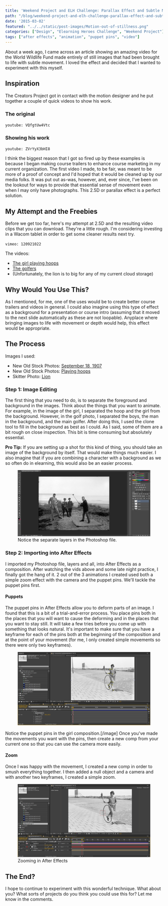 ```yaml
---
title: 'Weekend Project and ELH Challenge: Parallax Effect and Subtle Motion'
path: "/blog/weekend-project-and-elh-challenge-parallax-effect-and-subtle-motion"
date: '2015-03-02'
featured: "../../static/post-images/Motion-out-of-stillness.png"
categories: ["Design", "Elearning Heroes Challenge", "Weekend Project"]
tags: ["after effects", "animation", "puppet pins", "video"]
---
```


About a week ago, I came across an article showing an amazing video for the World Wildlife Fund made entirely of still images that had been brought to life with subtle movement. I loved the effect and decided that I wanted to experiment with this myself.

## Inspiration

The Creators Project got in contact with the motion designer and he put together a couple of quick videos to show his work.

### The original

`youtube: VQfgtUw4Vtc`

### Showing his work

`youtube: ZVrYyX3bHI8`

I think the biggest reason that I got so fired up by these examples is because I began making course trailers to enhance course marketing in my current organization. The first video I made, to be fair, was meant to be more of a proof of concept and I'd hoped that it would be cleaned up by our media folks. It was put out as-was, however, and, ever since, I've been on the lookout for ways to provide that essential sense of movement even when I may only have photographs. This 2.5D or parallax effect is a perfect solution.

## My Attempt and the Freebies

Before we get too far, here's my attempt at 2.5D and the resulting video clips that you can download. They're a little rough. I'm considering investing in a Wacom tablet in order to get some cleaner results next try.

`vimeo: 120921022`

The videos:

*   [The girl playing hoops](https://www.dropbox.com/s/e4rh33denkngp2o/girlplayinghoops%203.avi?dl=0 "Girl Playing Hoops video")
*   [The golfers](https://www.dropbox.com/s/sizln9i53080wm4/golfers%202.avi?dl=0 "The Golfers video")
*   (Unfortunately, the lion is to big for any of my current cloud storage)

## Why Would You Use This?

As I mentioned, for me, one of the uses would be to create better course trailers and videos in general. I could also imagine using this type of effect as a background for a presentation or course intro (assuming that it moved to the next slide automatically as these are not loopable). Anyplace where bringing images to life with movement or depth would help, this effect would be appropriate.

## The Process

Images I used:

*   New Old Stock Photos: [September 18, 1907](http://flic.kr/p/aoaATi "Golfers")
*   New Old Stock Photos: [Playing hoops](http://flic.kr/p/5KuKTg "Playing Hoops")
*   Skitter Photo: [Lion](http://skitterphoto.com/?portfolio=lion "Lion")

### Step 1: Image Editing

The first thing that you need to do, is to separate the foreground and background in the images. Think about the things that you want to animate. For example, in the image of the girl, I separated the hoop and the girl from the background. However, in the golf photo, I separated the boys, the man in the background, and the main golfer. After doing this, I used the clone tool to fill in the background as best as I could. As I said, some of them are a bit rough on close inspection. This bit is time consuming but absolutely essential.

**Pro Tip:** If you are setting up a shot for this kind of thing, you should take an image of the background by itself. That would make things much easier. I also imagine that if you are combining a character with a background as we so often do in elearning, this would also be an easier process.

<figure>
  <img src="../../static/post-images/golferPSD.png" alt="Working in Photoshop" />
  <figcaption>Notice the separate layers in the Photoshop file.</figcaption>
</figure>

### Step 2: Importing into After Effects

I imported my Photoshop file, layers and all, into After Effects as a composition. After watching the vids above and some late night practice, I finally got the hang of it. 2 out of the 3 animations I created used both a simple zoom effect with the camera and the puppet pins. We'll tackle the puppet pins first.

#### Puppets

The puppet pins in After Effects allow you to deform parts of an image. I found that this is a bit of a trial-and-error process. You place pins both in the places that you will want to cause the deforming and in the places that you want to stay still. It will take a few tries before you come up with something that looks natural. It's important to make sure that you have a keyframe for each of the pins both at the beginning of the composition and at the point of your movement (for me, I only created simple movements so there were only two keyframes).

<figure>
  <img src="../../static/post-images/PuppetPininAE1.png" alt="After Effects puppet pins" />
</figure>

Notice the puppet pins in the girl composition.[/image] Once you've made the movements you want with the pins, then create a new comp from your current one so that you can use the camera more easily.

#### Zoom

Once I was happy with the movement, I created a new comp in order to smush everything together. I then added a null object and a camera and with another two keyframes, I created a simple zoom.

<figure>
  <img src="../../static/post-images/zoominAE.png" alt="After Effects" />
  <figcaption>Zooming in After Effects</figcaption>
</figure>

## The End?

I hope to continue to experiment with this wonderful technique. What about you? What sorts of projects do you think you could use this for? Let me know in the comments.
